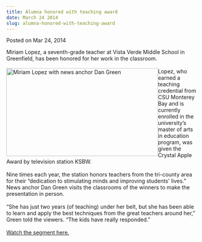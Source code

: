 ```yaml
---
title: Alumna honored with teaching award
date: March 24 2014
slug: alumna-honored-with-teaching-award
---
```


 



<span class="date">Posted on Mar 24, 2014    </span>
<p>Miriam Lopez, a seventh-grade teacher at Vista Verde Middle
School in Greenfield, has been honored for her work in the
classroom.<br>
<br>
<img alt="Miriam Lopez with news anchor Dan Green" src="https://news.csumb.edu/sites/default/files/65/attachments/news/images/miriam_lopez.png" style="width:400px; height:232px; float:left">Lopez, who earned a
teaching credential from CSU Monterey Bay and is currently enrolled
in the university&#x2019;s master of arts in education program, was given
the Crystal Apple Award by television station KSBW.<br>
<br>
Nine times each year, the station honors teachers from the
tri-county area for their &#x201C;dedication to stimulating minds and
improving students&apos; lives.&#x201D; News anchor Dan Green visits the
classrooms of the winners to make the presentation in person.<br>
<br>
&#x201C;She has just two years (of teaching) under her belt, but she has
been able to learn and apply the best techniques from the great
teachers around her,&#x201D; Green told the viewers. &#x201C;The kids have really
responded.&#x201D;<br>
<br>
<a href="https://www.ksbw.com/news/central-california/salinas/Greenfield-teacher-honored-with-Crystal-Apple-Award/25026738" rel="nofollow">Watch the segment here.</a><br>
&#xA0;</br></br></br></br></br></br></br></img></br></br></p>
<p><br>
&#xA0;</br></p>





```

